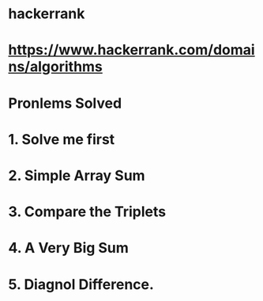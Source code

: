 # hackerrank
# https://www.hackerrank.com/domains/algorithms
# Pronlems Solved
# 1. Solve me first
# 2. Simple Array Sum
# 3. Compare the Triplets
# 4. A Very Big Sum
# 5. Diagnol Difference.